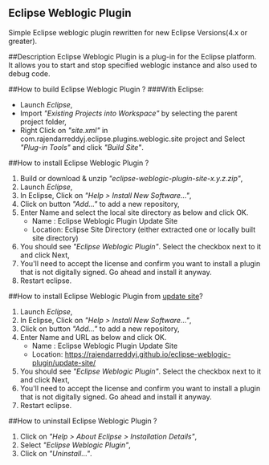 ## Eclipse Weblogic Plugin
Simple Eclipse weblogic plugin rewritten for new Eclipse Versions(4.x or greater).

##Description
Eclipse Weblogic Plugin is a plug-in for the Eclipse platform. It allows you to 
start and stop specified weblogic instance and also used to debug code.

##How to build Eclipse Weblogic Plugin ?
###With Eclipse:
- Launch _Eclipse_,
- Import _"Existing Projects into Workspace"_ by selecting the parent project folder,
- Right Click on _"site.xml"_ in com.rajendarreddyj.eclipse.plugins.weblogic.site project and Select _"Plug-in Tools"_ and click _"Build Site"_.

##How to install Eclipse Weblogic Plugin ?
1. Build or download & unzip _"eclipse-weblogic-plugin-site-x.y.z.zip"_,
2. Launch _Eclipse_,
3. In Eclipse, Click on _"Help > Install New Software..."_,
3. Click on button _"Add..."_ to add a new repository,
4. Enter Name and select the local site directory as below and click OK.
    * Name    : Eclipse Weblogic Plugin Update Site
    * Location: Eclipse Site Directory (either extracted one or locally built site directory)
5. You should see _"Eclipse Weblogic Plugin"_. Select the checkbox next to it and click Next,
6. You'll need to accept the license and confirm you want to install a plugin that is not digitally signed. Go ahead and install it anyway.
7. Restart eclipse.

##How to install Eclipse Weblogic Plugin from [update site](https://rajendarreddyj.github.io/eclipse-weblogic-plugin/update-site/)?
1. Launch _Eclipse_,
2. In Eclipse, Click on _"Help > Install New Software..."_,
3. Click on button _"Add..."_ to add a new repository,
4. Enter Name and URL as below and click OK.
    * Name    : Eclipse Weblogic Plugin Update Site
    * Location: https://rajendarreddyj.github.io/eclipse-weblogic-plugin/update-site/
5. You should see _"Eclipse Weblogic Plugin"_. Select the checkbox next to it and click Next,
6. You'll need to accept the license and confirm you want to install a plugin that is not digitally signed. Go ahead and install it anyway.
7. Restart eclipse.

##How to uninstall Eclipse Weblogic Plugin ?
1. Click on _"Help > About Eclipse > Installation Details"_,
2. Select _"Eclipse Weblogic Plugin"_,
3. Click on _"Uninstall..."_.
